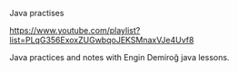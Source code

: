Java practises

https://www.youtube.com/playlist?list=PLqG356ExoxZUGwbqoJEKSMnaxVJe4Uvf8

Java practices and notes with Engin Demiroğ java lessons.
